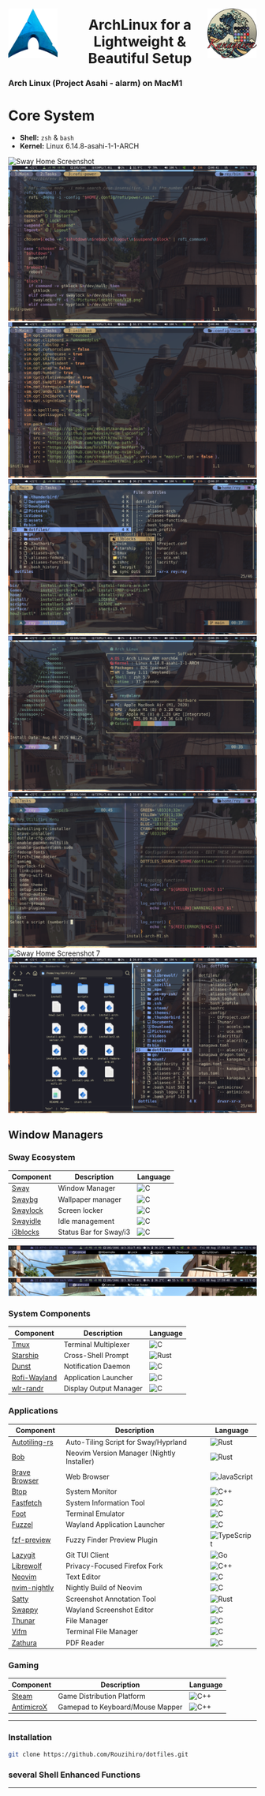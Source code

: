 <h1 align="center" style="display: flex; justify-content: center; align-items: center;">
<img src="./assets/arch-logo.png" width="100px" alt="Arch Logo" style="margin-right: 30px;" />
<br>
ArchLinux for a Lightweight & Beautiful Setup
<br>
<img src="./assets/kanagawa.png" width="100px" alt="kanagawa Theme" />
</h1>

### Arch Linux (Project Asahi - alarm) on MacM1

# Core System
- **Shell:** `zsh` & `bash`
- **Kernel:** Linux 6.14.8-asahi-1-1-ARCH

![Sway Home Screenshot](./assets/wall.png)
![Sway Home Screenshot 2](./assets/nvim.png)
![Sway Home Screenshot 3](./assets/nvim2.png)
![Sway Home Screenshot 4](./assets/tmux.png)
![Sway Home Screenshot 5](./assets/fetch.png)
![Sway Home Screenshot 6](./assets/utilities.png)
![Sway Home Screenshot 7](./assets/rofi.png)
![Sway Home Screenshot 8](./assets/thunar.png)

## Window Managers

### Sway Ecosystem
| Component | Description | Language |
|-----------|-------------|------------
| [Sway](https://github.com/swaywm/sway) | Window Manager | ![C][c] |
| [Swaybg](https://github.com/swaywm/swaybg) | Wallpaper manager | ![C][c] |
| [Swaylock](https://github.com/swaywm/swaylock) | Screen locker | ![C][c] |
| [Swayidle](https://github.com/swaywm/swayidle) | Idle management | ![C][c] |
| [i3blocks](https://github.com/vivien/i3blocks) | Status Bar for Sway/i3 | ![C][c] |

![Sway Home Screenshot 9](./assets/bar1.png)
![Sway Home Screenshot 10](./assets/bar2.png)

### System Components
| Component | Description | Language |
|-----------|-------------|-----------|
| [Tmux](https://github.com/tmux/tmux) | Terminal Multiplexer | ![C][c] |
| [Starship](https://github.com/starship/starship) | Cross-Shell Prompt | ![Rust][rust] |
| [Dunst](https://dunst-project.org/) | Notification Daemon | ![C][c] |
| [Rofi-Wayland](https://gitlab.com/dgirault/wofi) | Application Launcher | ![C][c] |
| [wlr-randr](https://sr.ht/~emersion/wlr-randr/) | Display Output Manager| ![C][c] |


### Applications
| Component | Description | Language |
|-----------|-------------|-----------|
| [Autotiling-rs](https://github.com/nwg-piotr/autotiling-rs) | Auto-Tiling Script for Sway/Hyprland | ![Rust][rust] |
| [Bob](https://github.com/MordechaiHadad/bob) | Neovim Version Manager (Nightly Installer) | ![Rust][rust] |
| [Brave Browser](https://brave.com) | Web Browser | ![JavaScript][js] |
| [Btop](https://github.com/aristocratos/btop) | System Monitor | ![C++][cpp] |
| [Fastfetch](https://github.com/fastfetch-cli/fastfetch) | System Information Tool | ![C][c] |
| [Foot](https://codeberg.org/dnkl/foot) | Terminal Emulator | ![C][c] |
| [Fuzzel](https://codeberg.org/dnkl/fuzzel) | Wayland Application Launcher | ![C][c] |
| [fzf-preview](https://github.com/yuki-yano/fzf-preview.vim) | Fuzzy Finder Preview Plugin | ![TypeScript][ts] |
| [Lazygit](https://github.com/jesseduffield/lazygit) | Git TUI Client | ![Go][go] |
| [Librewolf](https://librewolf.net/) | Privacy-Focused Firefox Fork | ![C++][cpp] |
| [Neovim](https://neovim.io/) | Text Editor | ![C][c] |
| [nvim-nightly](https://github.com/neovim/neovim) | Nightly Build of Neovim | ![C][c] |
| [Satty](https://github.com/gabm/satty) | Screenshot Annotation Tool | ![Rust][rust] |
| [Swappy](https://github.com/jtheoof/swappy) | Wayland Screenshot Editor | ![C][c] |
| [Thunar](https://docs.xfce.org/xfce/thunar/start) | File Manager | ![C][c] |
| [Vifm](https://vifm.info/) | Terminal File Manager | ![C][c] |
| [Zathura](https://github.com/pwmt/zathura) | PDF Reader | ![C][c] |


### Gaming
| Component | Description | Language |
|-----------|-------------|-----------|
| [Steam](https://store.steampowered.com/) | Game Distribution Platform | ![C++][cpp] |
| [AntimicroX](https://github.com/AntiMicroX/antimicrox) | Gamepad to Keyboard/Mouse Mapper | ![C++][cpp] |
---

### Installation
```bash
git clone https://github.com/Rouzihiro/dotfiles.git
```

### several Shell Enhanced Functions

---

<!-- Badge Definitions -->
[rust]: https://img.shields.io/badge/-Rust-DEA584?logo=rust&logoColor=black
[nim]: https://img.shields.io/badge/-nim-%23ffe953
[sh]: https://img.shields.io/badge/-shell-green
[go]: https://img.shields.io/badge/-go-68D7E2
[cpp]: https://img.shields.io/badge/-c%2B%2B-red
[c]: https://img.shields.io/badge/-c-lightgrey
[z]: https://img.shields.io/badge/-zig-yellow
[va]: https://img.shields.io/badge/-vala-blueviolet
[da]: https://img.shields.io/badge/-dart-02D3B3
[py]: https://img.shields.io/badge/-python-blue
[ts]: https://img.shields.io/badge/-TS-007BCD
[js]: https://img.shields.io/badge/-javascript-F7DF1E
[go]: https://img.shields.io/badge/-go-68D7E2
[nix]: https://img.shields.io/badge/-nix-7e7eff
